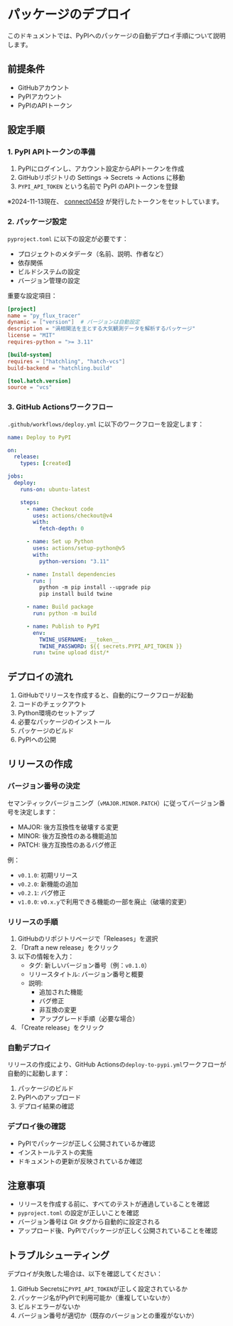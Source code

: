 # パッケージのデプロイ

このドキュメントでは、PyPIへのパッケージの自動デプロイ手順について説明します。

## 前提条件

- GitHubアカウント
- PyPIアカウント
- PyPIのAPIトークン

## 設定手順

### 1. PyPI APIトークンの準備

1. PyPIにログインし、アカウント設定からAPIトークンを作成
2. GitHubリポジトリの Settings → Secrets → Actions に移動
3. `PYPI_API_TOKEN` という名前で PyPI のAPIトークンを登録

※2024-11-13現在、 [connect0459](https://github.com/connect0459) が発行したトークンをセットしています。

### 2. パッケージ設定

`pyproject.toml` に以下の設定が必要です：

- プロジェクトのメタデータ（名前、説明、作者など）
- 依存関係
- ビルドシステムの設定
- バージョン管理の設定

重要な設定項目：

```toml
[project]
name = "py_flux_tracer"
dynamic = ["version"]  # バージョンは自動設定
description = "渦相関法を主とする大気観測データを解析するパッケージ"
license = "MIT"
requires-python = ">= 3.11"

[build-system]
requires = ["hatchling", "hatch-vcs"]
build-backend = "hatchling.build"

[tool.hatch.version]
source = "vcs"
```

### 3. GitHub Actionsワークフロー

`.github/workflows/deploy.yml` に以下のワークフローを設定します：

```yaml
name: Deploy to PyPI

on:
  release:
    types: [created]

jobs:
  deploy:
    runs-on: ubuntu-latest

    steps:
      - name: Checkout code
        uses: actions/checkout@v4
        with:
          fetch-depth: 0

      - name: Set up Python
        uses: actions/setup-python@v5
        with:
          python-version: "3.11"

      - name: Install dependencies
        run: |
          python -m pip install --upgrade pip
          pip install build twine

      - name: Build package
        run: python -m build

      - name: Publish to PyPI
        env:
          TWINE_USERNAME: __token__
          TWINE_PASSWORD: ${{ secrets.PYPI_API_TOKEN }}
        run: twine upload dist/*
```

## デプロイの流れ

1. GitHubでリリースを作成すると、自動的にワークフローが起動
2. コードのチェックアウト
3. Python環境のセットアップ
4. 必要なパッケージのインストール
5. パッケージのビルド
6. PyPIへの公開

## リリースの作成

### バージョン番号の決定

セマンティックバージョニング（`vMAJOR.MINOR.PATCH`）に従ってバージョン番号を決定します：

- MAJOR: 後方互換性を破壊する変更
- MINOR: 後方互換性のある機能追加
- PATCH: 後方互換性のあるバグ修正

例：

- `v0.1.0`: 初期リリース
- `v0.2.0`: 新機能の追加
- `v0.2.1`: バグ修正
- `v1.0.0`: `v0.x.y`で利用できる機能の一部を廃止（破壊的変更）

### リリースの手順

1. GitHubのリポジトリページで「Releases」を選択
2. 「Draft a new release」をクリック
3. 以下の情報を入力：
   - タグ: 新しいバージョン番号（例：`v0.1.0`）
   - リリースタイトル: バージョン番号と概要
   - 説明:
     - 追加された機能
     - バグ修正
     - 非互換の変更
     - アップグレード手順（必要な場合）
4. 「Create release」をクリック

### 自動デプロイ

リリースの作成により、GitHub Actionsの`deploy-to-pypi.yml`ワークフローが自動的に起動します：

1. パッケージのビルド
2. PyPIへのアップロード
3. デプロイ結果の確認

### デプロイ後の確認

- PyPIでパッケージが正しく公開されているか確認
- インストールテストの実施
- ドキュメントの更新が反映されているか確認

## 注意事項

- リリースを作成する前に、すべてのテストが通過していることを確認
- `pyproject.toml` の設定が正しいことを確認
- バージョン番号は Git タグから自動的に設定される
- アップロード後、PyPIでパッケージが正しく公開されていることを確認

## トラブルシューティング

デプロイが失敗した場合は、以下を確認してください：

1. GitHub Secretsに`PYPI_API_TOKEN`が正しく設定されているか
2. パッケージ名がPyPIで利用可能か（重複していないか）
3. ビルドエラーがないか
4. バージョン番号が適切か（既存のバージョンとの重複がないか）
